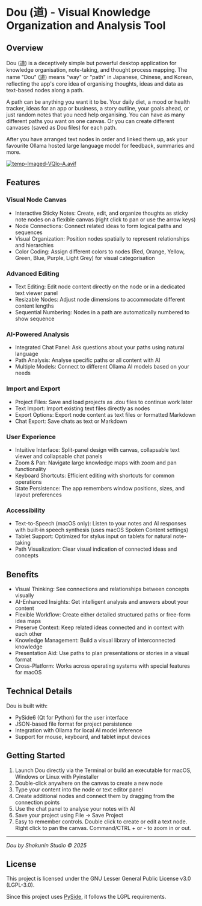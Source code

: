 # Dou (道) - Visual Knowledge Organization and Analysis Tool

## Overview

Dou (道) is a deceptively simple but powerful desktop application for knowledge organisation, note-taking, and thought process mapping. The name "Dou" (道) means "way" or "path" in Japanese, Chinese, and Korean, reflecting the app's core idea of organising thoughts, ideas and data as text-based nodes along a path.

A path can be anything you want it to be. Your daily diet, a mood or health tracker,  ideas for an app or business, a story outline, your goals ahead, or just random notes that you need help organising. You can have as many different paths you want on one canvas. Or you can create different canvases (saved as Dou files) for each path.

After you have arranged text nodes in order and linked them up, ask your favourite Ollama hosted large language model for feedback, summaries and more.

[![temp-Imaged-VQlo-A.avif](https://i.postimg.cc/4NQ4xNFq/temp-Imaged-VQlo-A.avif)](https://postimg.cc/0br1txv0)

## Features

### Visual Node Canvas
* Interactive Sticky Notes: Create, edit, and organize thoughts as sticky note nodes on a flexible canvas (right click to pan or use the arrow keys)
* Node Connections: Connect related ideas to form logical paths and sequences
* Visual Organization: Position nodes spatially to represent relationships and hierarchies
* Color Coding: Assign different colors to nodes (Red, Orange, Yellow, Green, Blue, Purple, Light Grey) for visual categorisation

### Advanced Editing
* Text Editing: Edit node content directly on the node or in a dedicated text viewer panel
* Resizable Nodes: Adjust node dimensions to accommodate different content lengths
* Sequential Numbering: Nodes in a path are automatically numbered to show sequence

### AI-Powered Analysis
* Integrated Chat Panel: Ask questions about your paths using natural language
* Path Analysis: Analyse specific paths or all content with AI
* Multiple Models: Connect to different Ollama AI models based on your needs

### Import and Export
* Project Files: Save and load projects as .dou files to continue work later
* Text Import: Import existing text files directly as nodes
* Export Options: Export node content as text files or formatted Markdown
* Chat Export: Save chats as text or Markdown

### User Experience
* Intuitive Interface: Split-panel design with canvas, collapsable text viewer and collapsable chat panels
* Zoom & Pan: Navigate large knowledge maps with zoom and pan functionality
* Keyboard Shortcuts: Efficient editing with shortcuts for common operations
* State Persistence: The app remembers window positions, sizes, and layout preferences

### Accessibility
* Text-to-Speech (macOS only): Listen to your notes and AI responses with built-in speech synthesis (uses macOS Spoken Content settings)
* Tablet Support: Optimized for stylus input on tablets for natural note-taking
* Path Visualization: Clear visual indication of connected ideas and concepts

## Benefits
* Visual Thinking: See connections and relationships between concepts visually
* AI-Enhanced Insights: Get intelligent analysis and answers about your content
* Flexible Workflow: Create either detailed structured paths or free-form idea maps
* Preserve Context: Keep related ideas connected and in context with each other
* Knowledge Management: Build a visual library of interconnected knowledge
* Presentation Aid: Use paths to plan presentations or stories in a visual format
* Cross-Platform: Works across operating systems with special features for macOS

## Technical Details

Dou is built with:
* PySide6 (Qt for Python) for the user interface
* JSON-based file format for project persistence
* Integration with Ollama for local AI model inference
* Support for mouse, keyboard, and tablet input devices

## Getting Started
1. Launch Dou directly via the Terminal or build an executable for macOS, Windows or Linux with Pyinstaller
2. Double-click anywhere on the canvas to create a new node
3. Type your content into the node or text editor panel
4. Create additional nodes and connect them by dragging from the connection points
5. Use the chat panel to analyse your notes with AI
6. Save your project using File → Save Project
7. Easy to remember controls. Double click to create or edit a text node. Right click to pan the canvas. Command/CTRL + or - to zoom in or out.

---
*Dou by Shokunin Studio © 2025*

## License

This project is licensed under the GNU Lesser General Public License v3.0 (LGPL-3.0).

Since this project uses [PySide](https://doc.qt.io/qtforpython-6/licenses.html), it follows the LGPL requirements.
